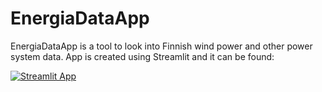 # EnergiaDataApp
EnergiaDataApp is a tool to look into Finnish wind power and other power system data.
App is created using Streamlit and it can be found:

[![Streamlit App](https://static.streamlit.io/badges/streamlit_badge_black_white.svg)](https://energiadata.streamlit.app)
